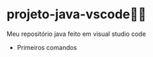 # projeto-java-vscode:man_student:
Meu repositório java feito em visual studio code

- Primeiros comandos
